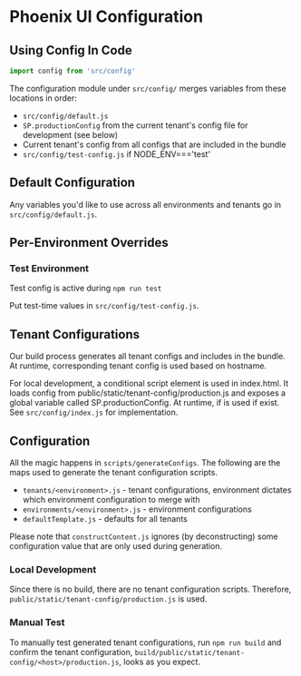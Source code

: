 # Phoenix UI Configuration

## Using Config In Code

```js
import config from 'src/config'
```

The configuration module under `src/config/` merges variables from these locations in order:

 - `src/config/default.js`
 - `SP.productionConfig` from the current tenant's config file for development (see below)
 - Current tenant's config from all configs that are included in the bundle
 - `src/config/test-config.js` if NODE_ENV==='test'

## Default Configuration

Any variables you'd like to use across all environments and tenants go in `src/config/default.js`.

## Per-Environment Overrides

### Test Environment
Test config is active during `npm run test`

Put test-time values in `src/config/test-config.js`.


## Tenant Configurations

Our build process generates all tenant configs and includes in the bundle. At runtime, corresponding tenant config is used based on hostname.  

For local development, a conditional script element is used in index.html. It loads config from public/static/tenant-config/production.js and exposes a global variable called SP.productionConfig. At runtime, if is used if exist. See `src/config/index.js` for implementation. 


## Configuration

All the magic happens in `scripts/generateConfigs`.  The following are the maps used to generate the tenant configuration scripts.

- `tenants/<environment>.js` - tenant configurations, environment dictates which environment configuration to merge with
- `environments/<environment>.js` - environment configurations
- `defaultTemplate.js` - defaults for all tenants

Please note that `constructContent.js` ignores (by deconstructing) some configuration value that are only used during generation.


### Local Development

Since there is no build, there are no tenant configuration scripts.  Therefore, `public/static/tenant-config/production.js` is used.


### Manual Test

To manually test generated tenant configurations, run `npm run build` and confirm the tenant configuration, `build/public/static/tenant-config/<host>/production.js`, looks as you expect.
